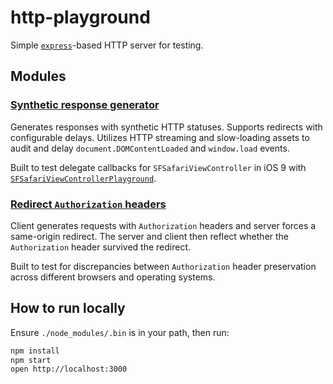 # http-playground

Simple [`express`](http://expressjs.com)-based HTTP server for testing.

## Modules

### [Synthetic response generator](https://http-playground.herokuapp.com/synthetic)

Generates responses with synthetic HTTP statuses. Supports redirects with
configurable delays. Utilizes HTTP streaming and slow-loading assets to audit
and delay `document.DOMContentLoaded` and `window.load` events.

Built to test delegate callbacks for `SFSafariViewController` in iOS 9 with
[`SFSafariViewControllerPlayground`](https://github.com/jamesreggio/SFSafariViewControllerPlayground).

### [Redirect `Authorization` headers](https://http-playground.herokuapp.com/authorization)

Client generates requests with `Authorization` headers and server forces a
same-origin redirect. The server and client then reflect whether the
`Authorization` header survived the redirect.

Built to test for discrepancies between `Authorization` header preservation
across different browsers and operating systems.

## How to run locally

Ensure `./node_modules/.bin` is in your path, then run:

```sh
npm install
npm start
open http://localhost:3000
```

